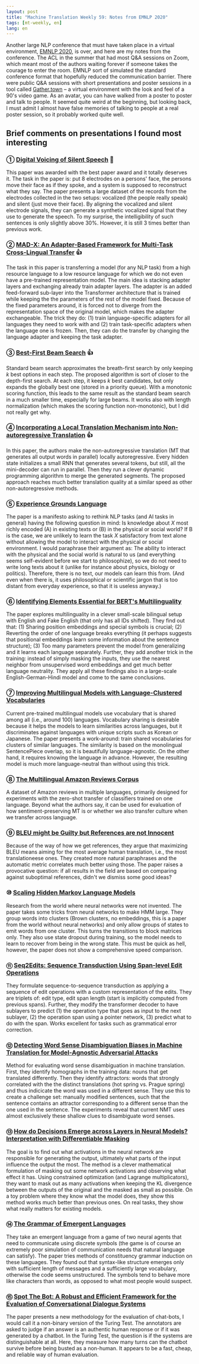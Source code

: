 ```yaml
---
layout: post
title: "Machine Translation Weekly 59: Notes from EMNLP 2020"
tags: [mt-weekly, en]
lang: en
---
```


Another large NLP conference that must have taken place in a virtual
environment, [EMNLP 2020](https://2020.emnlp.org), is over, and here are my
notes from the conference. The ACL in the summer that had most Q&A sessions on
Zoom, which meant most of the authors waiting forever if someone takes the
courage to enter the room. EMNLP sort of simulated the standard conference
format that hopefully reduced the communication barrier. There were public Q&A
sessions with short presentations and poster sessions in a tool called
[Gather.town](https://gather.town) – a virtual environment with the look and
feel of a 90's video game. As an avatar, you can have walked from a poster to
poster and talk to people. It seemed quite weird at the beginning, but looking
back, I must admit I almost have false memories of talking to people at a real
poster session, so it probably worked quite well.

## Brief comments on presentations I found most interesting

### ① [Digital Voicing of Silent Speech](https://www.aclweb.org/anthology/2020.emnlp-main.445) 🥇

This paper was awarded with the best paper award and it totally deserves it.
The task in the paper is: put 8 electrodes on a persons' face, the persons move
their face as if they spoke, and a system is supposed to reconstruct what they
say. The paper presents a large dataset of the records from the electrodes
collected in the two setups: vocalized (the people really speak) and silent
(just move their face). By aligning the vocalized and silent electrode signals,
they can generate a synthetic vocalized signal that they use to generate the
speech. To my surprise, the intelligibility of such sentences is only slightly
above 30%. However, it is still 3 times better than previous work.

### ② [MAD-X: An Adapter-Based Framework for Multi-Task Cross-Lingual Transfer](https://www.aclweb.org/anthology/2020.emnlp-main.617) 👍

The task in this paper is transferring a model (for any NLP task) from a high
resource language to a low resource language for which we do not even have a
pre-trained representation model. The main idea is stacking adapter layers and
exchanging already train adapter layers. The adapter is an added feed-forward
sub-layer into the Transformer architecture that is trained while keeping the
the parameters of the rest of the model fixed. Because of the fixed parameters
around, it is forced not to diverge from the representation space of the
original model, which makes the adapter exchangeable. The trick they do: (1)
train language-specific adapters for all languages they need to work with and
(2) train task-specific adapters when the language one is frozen. Then, they
can do the transfer by changing the language adapter and keeping the task
adapter.

### ③ [Best-First Beam Search](https://arxiv.org/abs/2007.03909) 👍

Standard beam search approximates the breath-first search by only keeping _k_
best options in each step. The proposed algorithm is sort of closer to the
depth-first search. At each step, it keeps _k_ best candidates, but only
expands the globally best one (stored in a priority queue). With a monotonic
scoring function, this leads to the same result as the standard beam search in
a much smaller time, especially for large beams. It works also with length
normalization (which makes the scoring function non-monotonic), but I did not
really get why.

### ④ [Incorporating a Local Translation Mechanism into Non-autoregressive Translation](https://www.aclweb.org/anthology/2020.emnlp-main.79/) 👍

In this paper, the authors make the non-autoregressive translation (MT that
generates all output words in parallel) locally autoregressive. Every hidden
state initializes a small RNN that generates several tokens, but still, all the
mini-decoder can run in parallel. Then they run a clever dynamic programming
algorithm to merge the generated segments. The proposed approach reaches much
better translation quality at a similar speed as other non-autoregressive
methods.

### ⑤ [Experience Grounds Language](https://www.aclweb.org/anthology/2020.emnlp-main.703)

The paper is a manifesto asking to rethink NLP tasks (and AI tasks in general)
having the following question in mind: Is knowledge about _X_ most richly
encoded (A) in existing texts or (B) in the physical or social world? If B is
the case, we are unlikely to learn the task _X_ satisfactory from text alone
without allowing the model to interact with the physical or social environment.
I would paraphrase their argument as: The ability to interact with the physical
and the social world is natural to us (and everything seems self-evident before
we start to philosophize), so we do not need to write long texts about it
(unlike for instance about physics, biology or politics). Therefore, there is
no text, our models can learn this from. (And even when there is, it uses
philosophical or scientific jargon that is too distant from everyday
experience, so that it is useless anyway.)

### ⑥ [Identifying Elements Essential for BERT's Multilinguality](https://www.aclweb.org/anthology/2020.emnlp-main.358)

The paper explores multilinguality in a clever small-scale bilingual setup with
English and Fake English (that only has all IDs shifted). They find out that:
(1) Sharing position embeddings and special symbols is crucial; (2) Reverting
the order of one language breaks everything (it perhaps suggests that
positional embeddings learn some information about the sentence structure); (3)
Too many parameters prevent the model from generalizing and it learns each
language separately. Further, they add another trick in the training: instead
of simply masking the inputs, they use the nearest neighbor from unsupervised
word embeddings and get much better language neutrality. They apply all these
findings also in a large-scale English-German-Hindi model and come to the same
conclusions.

### ⑦ [Improving Multilingual Models with Language-Clustered Vocabularies](https://www.aclweb.org/anthology/2020.emnlp-main.367)

Current pre-trained multilingual models use vocabulary that is shared among all
(i.e., around 100) languages. Vocabulary sharing is desirable because it helps
the models to learn similarities across languages, but it discriminates against
languages with unique scripts such as Korean or Japanese. The paper presents a
work-around: train shared vocabularies for clusters of similar languages. The
similarity is based on the monolingual SentencePiece overlap, so it is
beautifully language-agnostic. On the other hand, it requires knowing the
language in advance. However, the resulting model is much more language-neutral
than without using this trick.

### ⑧ [The Multilingual Amazon Reviews Corpus](https://www.aclweb.org/anthology/2020.emnlp-main.369)

A dataset of Amazon reviews in multiple languages, primarily designed for
experiments with the zero-shot transfer of classifiers trained on one language.
Beyond what the authors say, it can be used for evaluation of how
sentiment-preserving MT is or whether we also transfer culture when we transfer
across language.

### ⑨ [BLEU might be Guilty but References are not Innocent](https://www.aclweb.org/anthology/2020.emnlp-main.5)

Because of the way of how we get references, they argue that maximizing BLEU
means aiming for the most average human translation, i.e., the most
translationeese ones. They created more natural paraphrases and the automatic
metric correlates much better using those. The paper raises a provocative
question: if all results in the field are based on comparing against suboptimal
references, didn't we dismiss some good ideas?

### ⑩ [Scaling Hidden Markov Language Models](https://www.aclweb.org/anthology/2020.emnlp-main.103)

Research from the world where neural networks were not invented. The paper
takes some tricks from neural networks to make HMM large. They group words into
clusters (Brown clusters, no embeddings, this is a paper from the world without
neural networks) and only allow groups of states to emit words from one
cluster. This turns the transitions to block matrices only. They also use state
dropout during training, so the model needs to learn to recover from being in
the wrong state. This must be quick as hell, however, the paper does not show a
comprehensive speed comparison.

### ⑪ [Seq2Edits: Sequence Transduction Using Span-level Edit Operations](https://www.aclweb.org/anthology/2020.emnlp-main.418)

They formulate sequence-to-sequence transduction as applying a sequence of edit
operations with a custom representation of the edits. They are triplets of:
edit type, edit span length (start is implicitly computed from previous spans).
Further, they modify the transformer decoder to have sublayers to predict (1)
the operation type that goes as input to the next sublayer, (2) the operation
span using a pointer network, (3) predict what to do with the span. Works
excellent for tasks such as grammatical error correction.

### ⑫ [Detecting Word Sense Disambiguation Biases in Machine Translation for Model-Agnostic Adversarial Attacks](https://www.aclweb.org/anthology/2020.emnlp-main.616)

Method for evaluating word sense disambiguation in machine translation. First,
they identify homographs in the training data: nouns that get translated
differently. Then they identify attractors: words that strongly correlated with
the the distinct translations (hot spring vs. Prague spring) and thus
indicicate the word was used in a different sense. They use this to create a
challenge set: manually modified sentences, such that the sentence contains an
attractor corresponding to a different sense than the one used in the sentence.
The experiments reveal that current NMT uses almost exclusively these shallow
clues to disambiguate word senses.

### ⑬ [How do Decisions Emerge across Layers in Neural Models? Interpretation with Differentiable Masking](https://www.aclweb.org/anthology/2020.emnlp-main.262)

The goal is to find out what activations in the neural network are responsible
for generating the output, ultimately what parts of the input influence the
output the most. The method is a clever mathematical formulation of masking
out some network activations and observing what effect it has. Using
constrained optimization (and Lagrange multiplicators), they want to mask
out as many activations when keeping the KL divergence between the outputs
of the original and the masked as small as possible. On a toy problem where
they know what the model does, they show this method works much better than
previous ones. On real tasks, they show what really matters for existing
models.

### ⑭ [The Grammar of Emergent Languages](https://www.aclweb.org/anthology/2020.emnlp-main.270)

They take an emergent language from a game of two neural agents that need to
communicate using discrete symbols (the game is of course an extremely poor
simulation of communication needs that natural language can satisfy). The paper
tries methods of constituency grammar induction on these languages. They found
out that syntax-like structure emerges only with sufficient length of messages
and a sufficiently large vocabulary, otherwise the code seems unstructured. The
symbols tend to behave more like characters than words, as opposed to what most
people would suspect.

### ⑮  [Spot The Bot: A Robust and Efficient Framework for the Evaluation of Conversational Dialogue Systems](https://www.aclweb.org/anthology/2020.emnlp-main.326)

The paper presents a new methodology for the evaluation of chat-bots, I would
call it a non-binary version of the Turing Test. The annotators are asked to
judge if an answer is an authentic human response or if it was generated by a
chatbot. In the Turing Test, the question is if the systems are distinguishable
at all. Here, they measure how many turns can the chatbot survive before being
busted as a non-human. It appears to be a fast, cheap, and reliable way of
human evaluation.
